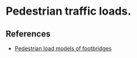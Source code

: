 # Pedestrian traffic loads.

## References

- [Pedestrian load models of footbridges](https://www.researchgate.net/publication/317132258_Pedestrian_load_models_of_footbridges)
